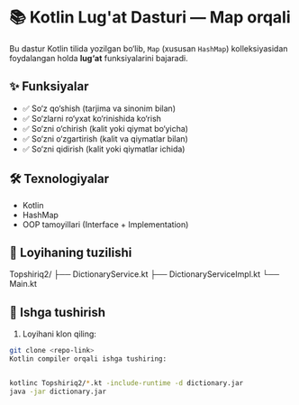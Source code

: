 # 📚 Kotlin Lug'at Dasturi — Map orqali

Bu dastur Kotlin tilida yozilgan bo‘lib, `Map` (xususan `HashMap`) kolleksiyasidan foydalangan holda **lug‘at** funksiyalarini bajaradi.

## ✨ Funksiyalar
- ✅ So‘z qo‘shish (tarjima va sinonim bilan)
- ✅ So‘zlarni ro‘yxat ko‘rinishida ko‘rish
- ✅ So‘zni o‘chirish (kalit yoki qiymat bo‘yicha)
- ✅ So‘zni o‘zgartirish (kalit va qiymatlar bilan)
- ✅ So‘zni qidirish (kalit yoki qiymatlar ichida)

## 🛠 Texnologiyalar
- Kotlin
- HashMap
- OOP tamoyillari (Interface + Implementation)

## 📂 Loyihaning tuzilishi
Topshiriq2/
├── DictionaryService.kt
├── DictionaryServiceImpl.kt
└── Main.kt



## 🚀 Ishga tushirish
1. Loyihani klon qiling:
```bash
git clone <repo-link>
Kotlin compiler orqali ishga tushiring:


kotlinc Topshiriq2/*.kt -include-runtime -d dictionary.jar
java -jar dictionary.jar